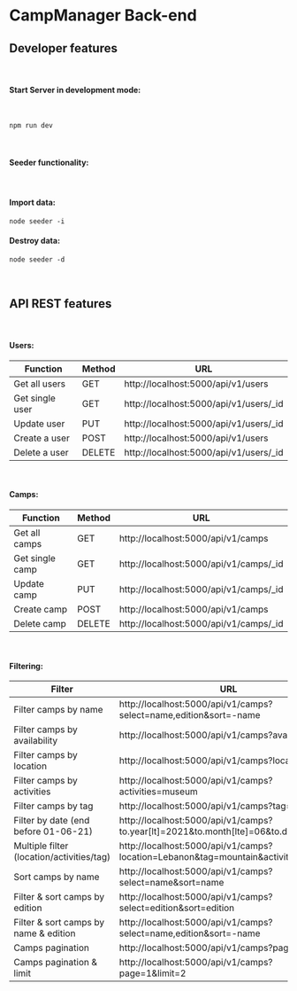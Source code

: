 # CampManager Back-end

## Developer features

<br>

#### **Start Server in development mode:**

<br>

```ssh
npm run dev
```

<br>

#### **Seeder functionality:**

<br>

#### Import data:

```ssh
node seeder -i
```

#### Destroy data:

```ssh
node seeder -d
```

<br>

## API REST features

<br>

#### **Users:**

| Function        | Method | URL                                     |
| --------------- | ------ | --------------------------------------- |
| Get all users   | GET    | http://localhost:5000/api/v1/users      |
| Get single user | GET    | http://localhost:5000/api/v1/users/\_id |
| Update user     | PUT    | http://localhost:5000/api/v1/users/\_id |
| Create a user   | POST   | http://localhost:5000/api/v1/users      |
| Delete a user   | DELETE | http://localhost:5000/api/v1/users/\_id |

<br>

#### **Camps:**

| Function        | Method | URL                                     |
| --------------- | ------ | --------------------------------------- |
| Get all camps   | GET    | http://localhost:5000/api/v1/camps      |
| Get single camp | GET    | http://localhost:5000/api/v1/camps/\_id |
| Update camp     | PUT    | http://localhost:5000/api/v1/camps/\_id |
| Create camp     | POST   | http://localhost:5000/api/v1/camps      |
| Delete camp     | DELETE | http://localhost:5000/api/v1/camps/\_id |

<br>

#### **Filtering:**

| Filter                                        | URL                                                                                 |
| ----------------------------------------------| ------------------------------------------------------------------------------------|
| Filter camps by name                          | http://localhost:5000/api/v1/camps?select=name,edition&sort=-name                   |
| Filter camps by availability                  | http://localhost:5000/api/v1/camps?available=true                                   |
| Filter camps by location                      | http://localhost:5000/api/v1/camps?location=Italy                                   |
| Filter camps by activities                    | http://localhost:5000/api/v1/camps?activities=museum                                |
| Filter camps by tag                           | http://localhost:5000/api/v1/camps?tag=beach                                        |
| Filter by date (end before 01-06-21)          | http://localhost:5000/api/v1/camps?to.year[lt]=2021&to.month[lte]=06&to.day[lte]=01 |
| Multiple filter (location/activities/tag)     | http://localhost:5000/api/v1/camps?location=Lebanon&tag=mountain&activities=reading |
| Sort camps by name                            | http://localhost:5000/api/v1/camps?select=name&sort=name                            |
| Filter & sort camps by edition                | http://localhost:5000/api/v1/camps?select=edition&sort=edition                      |
| Filter & sort camps by name & edition         | http://localhost:5000/api/v1/camps?select=name,edition&sort=-name                   |
| Camps pagination                              | http://localhost:5000/api/v1/camps?page=2                                           |
| Camps pagination & limit                      | http://localhost:5000/api/v1/camps?page=1&limit=2                                   |
